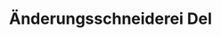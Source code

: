 ---
title: "Änderungsschneiderei Del"
url: /swisttal/aenderungsschneiderei-del/
shop: Schneiderei
---